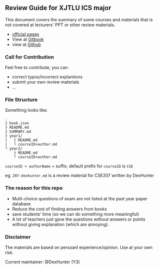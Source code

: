 ## Review Guide for XJTLU ICS major 

This document covers the summary of some courses and materials that is not covered at lecturers' PPT or other review materials.

* [official pages](https://notes.xjtlu.moe/)
* View at [Gitbook](https://www.gitbook.com/book/xjtlu-lug/ics-notes/details)
* view at [Github](https://github.com/xjtlu-lug/ics-notes)


### Call for Contribution

Feel free to contribute, you can:
* correct typos/incorrect explantions 
* submit your own review materials 
* ...

### File Structure

Something looks like:

```
.
├ book.json
├ README.md
├ SUMMARY.md
├ year1/
|   ├ README.md
|   └ courseID+author.md
└ year2/
    ├ README.md
    └ courseID+author.md
```

`courseID + authorName` + suffix, default prefix for `courseID` is `CSE`

eg. `207-dexhunter.md` is a review material for CSE207 written by DexHunter

### The reason for this repo
* Multi-choice questions of exam are not listed at the past year paper database
* Reduce the cost of finding answers from books
* save students' time (so we can do something more meaningful)
* A lot of teachers just gave the questions without answers or points without giving explanation (which are annoying).

### Disclaimer

The materials are based on persoanl experience/opinion. Use at your own risk.

Current maintainer:
@DexHunter (Y3)

